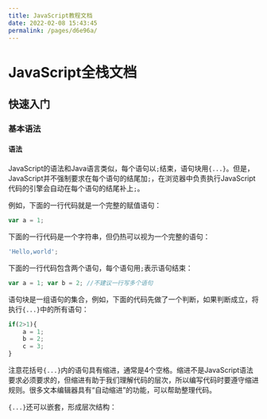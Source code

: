 ```yaml
---
title: JavaScript教程文档
date: 2022-02-08 15:43:45
permalink: /pages/d6e96a/
---
```

# JavaScript全栈文档
## 快速入门
### 基本语法
#### 语法
JavaScript的语法和Java语言类似，每个语句以`;`结束，语句块用`{...}`。但是，JavaScript并不强制要求在每个语句的结尾加`;`，在浏览器中负责执行JavaScript代码的引擎会自动在每个语句的结尾补上`;`。

例如，下面的一行代码就是一个完整的赋值语句：
```javascript
var a = 1;
```
下面的一行代码是一个字符串，但仍热可以视为一个完整的语句：
```javascript
'Hello,world';
```
下面的一行代码包含两个语句，每个语句用`;`表示语句结束：
```javascript
var a = 1; var b = 2; //不建议一行写多个语句
```
语句块是一组语句的集合，例如，下面的代码先做了一个判断，如果判断成立，将执行`{...}`中的所有语句：
```javascript
if(2>1){
    a = 1;
    b = 2;
    c = 3;
}
```
注意花括号`{...}`内的语句具有缩进，通常是4个空格。缩进不是JavaScript语法要求必须要求的，但缩进有助于我们理解代码的层次，所以编写代码时要遵守缩进规则。很多文本编辑器具有“自动缩进”的功能，可以帮助整理代码。

`{...}`还可以嵌套，形成层次结构：
